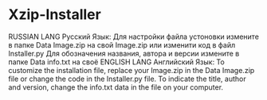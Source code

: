 # Xzip-Installer
RUSSIAN LANG Русский Язык:
  Для настройки файла устоновки измените в папке Data Image.zip на свой Image.zip или изменити код в файл Installer.py
  Для обозначения названия, автора и версии измените в папке Data info.txt на своё
ENGLISH LANG Английский Язык:
  To customize the installation file, replace your Image.zip in the Data Image.zip file or change the code in the Installer.py file.
  To indicate the title, author and version, change the info.txt data in the file on your computer.
